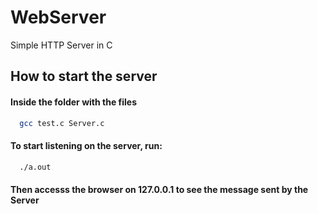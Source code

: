 # WebServer
Simple HTTP Server in C

## How to start the server

#### Inside the folder with the files

```bash
  gcc test.c Server.c
```

#### To start listening on the server, run:

```bash
  ./a.out
```
#### Then accesss the browser on 127.0.0.1 to see the message sent by the Server
